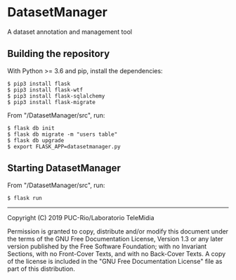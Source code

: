 # DatasetManager
A dataset annotation and management tool


## Building the repository
With Python >= 3.6 and pip, install the dependencies:

    $ pip3 install flask 
    $ pip3 install flask-wtf
    $ pip3 install flask-sqlalchemy
    $ pip3 install flask-migrate
    
From "/DatasetManager/src", run:   

    $ flask db init
    $ flask db migrate -m "users table"
    $ flask db upgrade
    $ export FLASK_APP=datasetmanager.py 

## Starting DatasetManager
From "/DatasetManager/src", run:

    $ flask run

---
Copyright (C) 2019 PUC-Rio/Laboratorio TeleMidia

Permission is granted to copy, distribute and/or modify this document under
the terms of the GNU Free Documentation License, Version 1.3 or any later
version published by the Free Software Foundation; with no Invariant
Sections, with no Front-Cover Texts, and with no Back-Cover Texts. A copy of
the license is included in the "GNU Free Documentation License" file as part
of this distribution.

